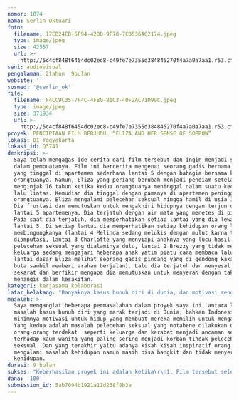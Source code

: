 ```yaml
---
nomor: 1074
nama: Serlin Oktuari
foto:
  filename: 17EB24EB-5F94-42DB-9F70-7CD536AC2174.jpeg
  type: image/jpeg
  size: 42557
  url: >-
    http://5c4cf848f6454dc02ec8-c49fe7e7355d384845270f4a7a0a7aa1.r53.cf2.rackcdn.com/40145d03-2e46-444b-ab00-66f4577c5600/17EB24EB-5F94-42DB-9F70-7CD536AC2174.jpeg
seni: audiovisual
pengalaman: 2tahun  9bulan
website: ''
sosmed: '@serlin_ok'
file:
  filename: F4CC9C35-7F4C-4FB0-81C3-40F2AC71099C.jpeg
  type: image/jpeg
  size: 371934
  url: >-
    http://5c4cf848f6454dc02ec8-c49fe7e7355d384845270f4a7a0a7aa1.r53.cf2.rackcdn.com/6b3305d5-1f95-4fb5-927b-276421df0bbc/F4CC9C35-7F4C-4FB0-81C3-40F2AC71099C.jpeg
proyek: PENCIPTAAN FILM BERJUDUL “ELIZA AND HER SENSE OF SORROW”
lokasi: DI Yogyakarta
lokasi_id: Q3741
deskripsi: >-
  Saya telah mengagas ide cerita dari film tersebut dan ingin menjadi sutradara
  dalam pembuatanya. Film ini bercerita mengenai seorang gadis bernama Eliza
  yang tinggal di apartemen sederhana lantai 5 dengan bahagia bersama kedua
  orangtuanya. Namun, Eliza yang periang berubah menjadi pendiam setelah usianya
  menginjak 16 tahun ketika kedua orangtuanya meninggal dalam suatu kecelakaan
  lalu lintas. Kemudian dia tinggal dengan pamanya di apartemen peninggalan
  orangtuanya. Eliza mengalami pelecehan seksual hingga hamil di usia 19 tahun.
  Dia frustasi dan memutuskan untuk mengakhiri hidupnya dengan terjun dari
  lantai 5 apartemenya. Dia terjatuh dengan air mata yang menetes di pipinya.
  Pada saat dia terjatuh, dia memperhatikan setiap lantai yang dia lewati dari
  lantai 5. Di setiap lantai dia memperhatikan setiap kehidupan orang lain yang
  membingungkanya (lantai 4 Melinda sedang melukis dengan mulut karna tanganya
  diamputasi, lantai 3 Charlotte yang menyiapi anaknya yang lucu hasil dari
  pelecehan seksual yang dialaminya dulu, lantai 2 Brezzy yang tidak memiliki
  keluarga sedang mengajari heberapa anak yatim piatu cara membaca lalu di
  lantai dasar Eliza melihat seorang gadis pincang yang di gendong kakaknya yang
  buta sambil memberi arahan berjalan). Lalu dia terjatuh dan menyesal. Dia
  sekarat dan berfikir mengapa dia memutuskan untuk menyerah dengan takdir. Dia
  menangis dalam kesakitan.
kategori: kerjasama_kolaborasi
latar_belakang: "Banyaknya kasus bunuh diri di dunia, dan motivasi rendah untuk berjuang menjadi faktor utama mengapa saya menulis cerita ini. Selain itu, tindak kekerasan seksual dari tahun ke tahun semakin tinggi dengan 5.785 kasus tercatat oleh Komnas perempuan  sepanjang tahun 2016. Dunia, khususnya Indonesia sedang mengalami darurat perilaku seksual. \r\nNamun demikian, di Indonesia sendiri tidak jarang dijumpai beberapa difabel yang berprestasi dan memotivasi untuk hidup lebih baik lagi meskipun memiliki kekurangan fisik. Sebagai contoh nyata, Anis Rahmatillah(11), seorang gadis difabel asal Yogyakarta yang memenangkan medali emas olimpiade sains tingkat nasional. Dia telah berjuang melawan ratusan bahkan ribuan siswa normal lainnya dari seluruh Indonesia dengan segala keterbatasannya. Namun dengan semangat dan kegigihannya dia berhasil menjadi juara. Hal tersebutlah yang sangat memotivasi dan melatar belakangi proyek ini. "
masalah: >-
  Saya menganglat beberapa permasalahan dalam proyek saya ini, antara lain
  masalah kasus bunuh diri yang marak terjadi di Dunia, bahkan Indonesia,
  minimnya motivasi untuk hidup yang membuat mereka memilih untuk mengakhirinya.
  Yang kedua adalah masalah pelecehan seksual yang notabene dilakukan oleh
  orang-orang terdekat  seperti keluarga dan kerabat menjadi ancaman serius
  terhadap kaum wanita yang paling sering menjadi korban tindak pelecehan
  seksual. Dan yang terakhir yaitu adanya kisah kisah inspiratif orang yang
  mengalami masalah kehidupan namun masih bisa bangkit dan tidak menyerah akan
  kehidupan. 
durasi: 9 bulan
sukses: "Keberhasilan proyek ini adalah ketika\r\n1. Film tersebut selesai dibuat\r\n2. Film tersebut dapat di putar di banyak festival\r\n3. Ketika film tersebut memotivasi setiap audience untuk lebih menghargai kehidupan dan pantang menyerah"
dana: '100'
submission_id: 5ab7094b1921a11d238f8b3e
---
```

